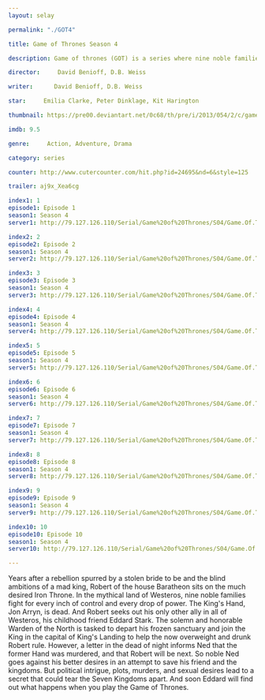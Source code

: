 ```yaml
---
layout: selay

permalink: "./GOT4"

title: Game of Thrones Season 4

description: Game of thrones (GOT) is a series where nine noble families fight for control over the mythical lands of Westeros, while an ancient enemy returns after being dormant for thousands of years.

director:     David Benioff, D.B. Weiss

writer:      David Benioff, D.B. Weiss

star:     Emilia Clarke, Peter Dinklage, Kit Harington

thumbnail: https://pre00.deviantart.net/0c68/th/pre/i/2013/054/2/c/game_of_thrones_season_3_flaming_sword_poster_by_rewind_me-d5vyhqz.jpg

imdb: 9.5

genre:     Action, Adventure, Drama

category: series

counter: http://www.cutercounter.com/hit.php?id=24695&nd=6&style=125

trailer: aj9x_Xea6cg

index1: 1
episode1: Episode 1
season1: Season 4
server1: http://79.127.126.110/Serial/Game%20of%20Thrones/S04/Game.Of.Thrones.S04E01-480p.mkv

index2: 2
episode2: Episode 2
season1: Season 4
server2: http://79.127.126.110/Serial/Game%20of%20Thrones/S04/Game.Of.Thrones.S04E02.480p.mkv

index3: 3
episode3: Episode 3
season1: Season 4
server3: http://79.127.126.110/Serial/Game%20of%20Thrones/S04/Game.Of.Thrones.S04E03.480p.mkv

index4: 4
episode4: Episode 4
season1: Season 4
server4: http://79.127.126.110/Serial/Game%20of%20Thrones/S04/Game.Of.Thrones.S04E04.480p.mkv

index5: 5
episode5: Episode 5
season1: Season 4
server5: http://79.127.126.110/Serial/Game%20of%20Thrones/S04/Game.Of.Thrones.S04E05.480p.mkv

index6: 6
episode6: Episode 6
season1: Season 4
server6: http://79.127.126.110/Serial/Game%20of%20Thrones/S04/Game.Of.Thrones.S04E06.480p.mkv

index7: 7
episode7: Episode 7
season1: Season 4
server7: http://79.127.126.110/Serial/Game%20of%20Thrones/S04/Game.Of.Thrones.S04E07.480p.mkv

index8: 8
episode8: Episode 8
season1: Season 4
server8: http://79.127.126.110/Serial/Game%20of%20Thrones/S04/Game.Of.Thrones.S04E08.480p.mkv

index9: 9
episode9: Episode 9
season1: Season 4
server9: http://79.127.126.110/Serial/Game%20of%20Thrones/S04/Game.Of.Thrones.S04E09.480p.mkv

index10: 10
episode10: Episode 10
season1: Season 4
server10: http://79.127.126.110/Serial/Game%20of%20Thrones/S04/Game.Of.Thrones.S04E10.480p.mkv

---
```


Years after a rebellion spurred by a stolen bride to be and the blind ambitions of a mad king, Robert of the house Baratheon sits on the much desired Iron Throne. In the mythical land of Westeros, nine noble families fight for every inch of control and every drop of power. The King's Hand, Jon Arryn, is dead. And Robert seeks out his only other ally in all of Westeros, his childhood friend Eddard Stark. The solemn and honorable Warden of the North is tasked to depart his frozen sanctuary and join the King in the capital of King's Landing to help the now overweight and drunk Robert rule. However, a letter in the dead of night informs Ned that the former Hand was murdered, and that Robert will be next. So noble Ned goes against his better desires in an attempt to save his friend and the kingdoms. But political intrigue, plots, murders, and sexual desires lead to a secret that could tear the Seven Kingdoms apart. And soon Eddard will find out what happens when you play the Game of Thrones.